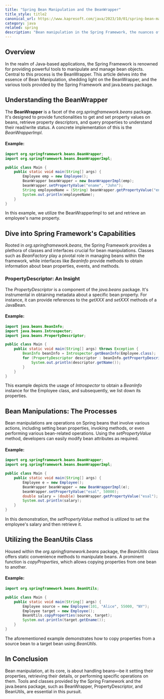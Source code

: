 ```yaml
---
title: "Spring Bean Manipulation and the BeanWrapper"
title_style: title2
canonical_url: https://www.kapresoft.com/java/2023/10/01/spring-bean-manipulation-and-beanwrapper.html
category: java
related: spring
description: "Bean manipulation in the Spring Framework, the nuances of the BeanWrapper, BeanUtils, and the java.beans package, with examples."
---
```


## Overview

In the realm of Java-based applications, the Spring Framework is renowned for providing powerful tools to manipulate and manage bean objects. Central to this process is the BeanWrapper. This article delves into the essence of Bean Manipulation, shedding light on the BeanWrapper, and the various tools provided by the Spring Framework and java.beans package.<!--excerpt-->

## Understanding the BeanWrapper

The **BeanWrapper** is a facet of the _org.springframework.beans_ package. It's designed to provide functionalities to get and set property values on beans, retrieve property descriptors, and query properties to understand their read/write status. A concrete implementation of this is the _BeanWrapperImpl_.

#### Example:

```java
import org.springframework.beans.BeanWrapper;
import org.springframework.beans.BeanWrapperImpl;

public class Main {
    public static void main(String[] args) {
        Employee emp = new Employee();
        BeanWrapper beanWrapper = new BeanWrapperImpl(emp);
        beanWrapper.setPropertyValue("ename", "John");
        String employeeName = (String) beanWrapper.getPropertyValue("ename");
        System.out.println(employeeName);
    }
}
```

In this example, we utilize the BeanWrapperImpl to set and retrieve an employee's name property.

## Dive into Spring Framework's Capabilities

Rooted in _org.springframework.beans_, the Spring Framework provides a plethora of classes and interfaces crucial for bean manipulations. Classes such as _BeanFactory_ play a pivotal role in managing beans within the framework, while interfaces like _BeanInfo_ provide methods to obtain information about bean properties, events, and methods.

### PropertyDescriptor: An Insight

The _PropertyDescriptor_ is a component of the _java.beans_ package. It's instrumental in obtaining metadata about a specific bean property. For instance, it can provide references to the _getXXX_ and _setXXX_ methods of a JavaBean.

#### Example:

```java
import java.beans.BeanInfo;
import java.beans.Introspector;
import java.beans.PropertyDescriptor;

public class Main {
    public static void main(String[] args) throws Exception {
        BeanInfo beanInfo = Introspector.getBeanInfo(Employee.class);
        for (PropertyDescriptor descriptor : beanInfo.getPropertyDescriptors()) {
            System.out.println(descriptor.getName());
        }
    }
}
```

This example depicts the usage of _Introspector_ to obtain a _BeanInfo_ instance for the Employee class, and subsequently, we list down its properties.

## Bean Manipulations: The Processes

Bean manipulations are operations on Spring beans that involve various actions, including setting bean properties, invoking methods, or even performing various bean-related operations. Using the _setPropertyValue_ method, developers can easily modify bean attributes as required.

#### Example:

```java
import org.springframework.beans.BeanWrapper;
import org.springframework.beans.BeanWrapperImpl;

public class Main {
    public static void main(String[] args) {
        Employee e = new Employee();
        BeanWrapper beanWrapper = new BeanWrapperImpl(e);
        beanWrapper.setPropertyValue("esal", 50000);
        double salary = (double) beanWrapper.getPropertyValue("esal");
        System.out.println(salary);
    }
}
```

In this demonstration, the _setPropertyValue_ method is utilized to set the employee's salary and then retrieve it.

## Utilizing the BeanUtils Class

Housed within the _org.springframework.beans_ package, the _BeanUtils_ class offers static convenience methods to manipulate beans. A prominent function is _copyProperties_, which allows copying properties from one bean to another.

#### Example:

```java
import org.springframework.beans.BeanUtils;

public class Main {
    public static void main(String[] args) {
        Employee source = new Employee(101, "Alice", 55000, "NY");
        Employee target = new Employee();
        BeanUtils.copyProperties(source, target);
        System.out.println(target.getEname());
    }
}
```

The aforementioned example demonstrates how to copy properties from a source bean to a target bean using _BeanUtils_.

## In Conclusion

Bean manipulation, at its core, is about handling beans—be it setting their properties, retrieving their details, or performing specific operations on them. Tools and classes provided by the Spring Framework and the java.beans package, such as BeanWrapper, PropertyDescriptor, and BeanUtils, are essential in this pursuit.
